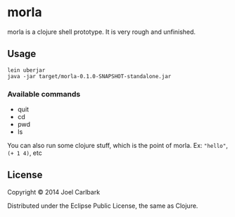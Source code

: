 # morla

morla is a clojure shell prototype. It is very rough and unfinished.

## Usage

    lein uberjar
    java -jar target/morla-0.1.0-SNAPSHOT-standalone.jar

### Available commands

- quit
- cd
- pwd
- ls

You can also run some clojure stuff, which is the point of morla. Ex:
`"hello"`, `(+ 1 4)`, etc

## License

Copyright © 2014 Joel Carlbark

Distributed under the Eclipse Public License, the same as Clojure.

